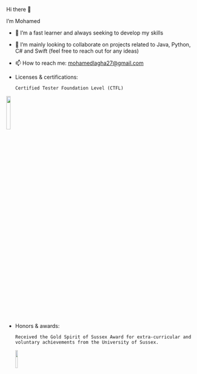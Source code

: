 Hi there 👋

I’m Mohamed
- 🌱 I’m a fast learner and always seeking to develop my skills
- 💬 I’m mainly looking to collaborate on projects related to Java, Python, C# and Swift (feel free to reach out for any ideas)
- 📫 How to reach me: mohamedlagha27@gmail.com

- Licenses & certifications:

      Certified Tester Foundation Level (CTFL)

<img src="https://user-images.githubusercontent.com/106883160/190015921-bdd9915c-0a00-425f-bf28-d3fa9e4f38af.png" width=15% height=15%>

- Honors & awards:

      Received the Gold Spirit of Sussex Award for extra-curricular and voluntary achievements from the University of Sussex.
  <img src="https://user-images.githubusercontent.com/106883160/190018325-b3874ee2-5bb5-4d12-a286-bf8acd872a4d.png" width=11% height=11%>

<!---
MLagha/MLagha is a ✨ special ✨ repository because its `README.md` (this file) appears on your GitHub profile.
You can click the Preview link to take a look at your changes.
--->
